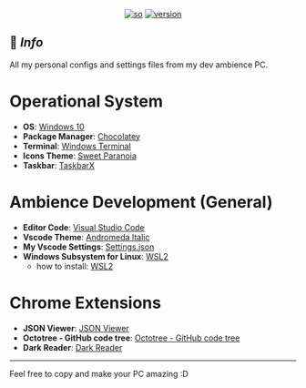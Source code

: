 <center>

[![so](https://img.shields.io/badge/Windows-10+-373277.svg?style=for-the-badge&logo=microsoft&logoColor=white&colorA=2b303b&colorB=7cb7ff)](https://www.microsoft.com/pt-br)
[![version](https://img.shields.io/badge/Version-1.1-373277.svg?style=for-the-badge&logo=github&logoColor=white&colorA=2b303b&colorB=00e8c6)](https://www.microsoft.com/pt-br)

</center>

## 📌  *Info*
All my personal configs and settings files from my dev ambience PC.

# Operational System
- **OS**: [Windows 10](https://www.microsoft.com/pt-br/software-download/windows10)
- **Package Manager**: [Chocolatey](https://chocolatey.org/)
- **Terminal**: [Windows Terminal](https://github.com/microsoft/terminal)
- **Icons Theme**: [Sweet Paranoia](https://vsthemes.org/en/icon/ipack/18014-sweet-paranoia.html)
- **Taskbar**: [TaskbarX](https://github.com/ChrisAnd1998/TaskbarX)


# Ambience Development (General)
- **Editor Code**: [Visual Studio Code](https://code.visualstudio.com/)
- **Vscode Theme**: [Andromeda Italic](https://github.com/EliverLara/Andromeda)
- **My Vscode Settings**: [Settings.json](https://github.com/felipeAguiarCode/my-settings-files/blob/main/Ambience%20Development/vsual-studio-code/settings/settings.json)
- **Windows Subsystem for Linux**: [WSL2](https://docs.microsoft.com/en-us/windows/wsl/install)
  - how to install: [WSL2](https://docs.microsoft.com/en-us/windows/wsl/install)


# Chrome Extensions
- **JSON Viewer**: [JSON Viewer](https://chrome.google.com/webstore/detail/json-viewer/gbmdgpbipfallnflgajpaliibnhdgobh)
- **Octotree - GitHub code tree**: [Octotree - GitHub code tree](https://chrome.google.com/webstore/detail/octotree-github-code-tree/bkhaagjahfmjljalopjnoealnfndnagc)
- **Dark Reader**: [Dark Reader](https://chrome.google.com/webstore/detail/dark-reader/eimadpbcbfnmbkopoojfekhnkhdbieeh?hl=en)

***
Feel free to copy and make your PC amazing :D